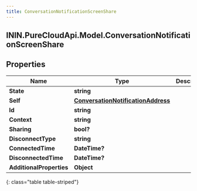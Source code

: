 ```yaml
---
title: ConversationNotificationScreenShare
---
```

## ININ.PureCloudApi.Model.ConversationNotificationScreenShare

## Properties

|Name | Type | Description | Notes|
|------------ | ------------- | ------------- | -------------|
| **State** | **string** |  | [optional] |
| **Self** | [**ConversationNotificationAddress**](ConversationNotificationAddress.html) |  | [optional] |
| **Id** | **string** |  | [optional] |
| **Context** | **string** |  | [optional] |
| **Sharing** | **bool?** |  | [optional] |
| **DisconnectType** | **string** |  | [optional] |
| **ConnectedTime** | **DateTime?** |  | [optional] |
| **DisconnectedTime** | **DateTime?** |  | [optional] |
| **AdditionalProperties** | **Object** |  | [optional] |
{: class="table table-striped"}


